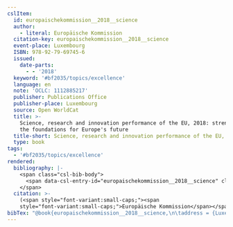 ```yaml
---
cslItem:
  id: europaischekommission__2018__science
  author:
    - literal: Europäische Kommission
  citation-key: europaischekommission__2018__science
  event-place: Luxembourg
  ISBN: 978-92-79-69745-6
  issued:
    date-parts:
      - - '2018'
  keyword: '#bf2035/topics/excellence'
  language: en
  note: 'OCLC: 1112885217'
  publisher: Publications Office
  publisher-place: Luxembourg
  source: Open WorldCat
  title: >-
    Science, research and innovation performance of the EU, 2018: strengthening
    the foundations for Europe's future
  title-short: Science, research and innovation performance of the EU, 2018
  type: book
tags:
  - '#bf2035/topics/excellence'
rendered:
  bibliography: |-
    <span class="csl-bib-body">
      <span data-csl-entry-id="europaischekommission__2018__science" class="csl-entry"><span class='author-bib'>Europäische Kommission</span>. <span class='date-bib'>(2018)</span>. <span class='title'><i><b><span style="font-style:normal;">Science, research and innovation performance of the EU, 2018: strengthening the foundations for Europe’s future</span></b></i></span>. Publications Office.</span>
    </span>
  citation: >-
    (<span style="font-variant:small-caps;"><span
    style="font-variant:small-caps;">Europäische Kommission</span></span>, 2018)
bibTex: "@book{europaischekommission__2018__science,\n\taddress = {Luxembourg},\n\tauthor = {{Europäische Kommission}},\n\tisbn = {978-92-79-69745-6},\n\tyear = {2018},\n\tnote = {OCLC: 1112885217},\n\tpublisher = {Publications Office},\n\ttitle = {Science, research and innovation performance of the {EU}, 2018: strengthening the foundations for {Europe}'s future},\n}\n\n"
---
```

